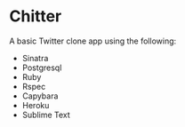 Chitter
=======

A basic Twitter clone app using the following:

- Sinatra
- Postgresql
- Ruby
- Rspec
- Capybara
- Heroku
- Sublime Text